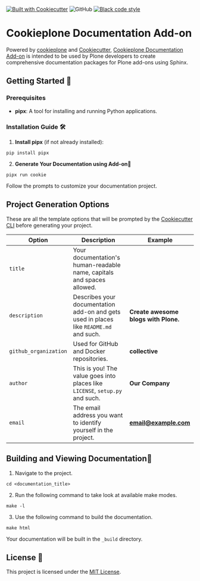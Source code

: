 <!-- [![Cookieplone Documentation Add-on CI](https://github.com/plone/cookieplone-templates/actions/workflows/documentation_addon.yml/badge.svg)](https://github.com/plone/cookieplone-templates/actions/workflows/documentation_addon.yml)  -->
[![Built with Cookiecutter](https://img.shields.io/badge/built%20with-Cookiecutter-ff69b4.svg?logo=cookiecutter)](https://github.com/plone/cookieplone-templates/)
![GitHub](https://img.shields.io/github/license/plone/cookiecutter-plone)
[![Black code style](https://img.shields.io/badge/code%20style-black-000000.svg)](https://github.com/ambv/black)

# Cookieplone Documentation Add-on

Powered by [cookieplone](https://github.com/plone/cookieplone) and [Cookiecutter](https://github.com/cookiecutter/cookiecutter), [Cookieplone Documentation Add-on](https://github.com/plone/cookieplone-templates/documentation_addon) is intended to be used by Plone developers to create comprehensive documentation packages for Plone add-ons using Sphinx.

## Getting Started 🏁

### Prerequisites

- **pipx**: A tool for installing and running Python applications.

### Installation Guide 🛠️

1. **Install pipx** (if not already installed):

```shell
pip install pipx
```

2. **Generate Your Documentation using Add-on🎉**

```shell
pipx run cookie
```
Follow the prompts to customize your documentation project.

## Project Generation Options

These are all the template options that will be prompted by the [Cookiecutter CLI](https://github.com/cookiecutter/cookiecutter) before generating your project.

| Option                | Description                                                                                                                                          | Example                       |
| --------------------- | ---------------------------------------------------------------------------------------------------------------------------------------------------- | ----------------------------- |
| `title`               | Your documentation's human-readable name, capitals and spaces allowed.
| `description`         | Describes your documentation add-on and gets used in places like ``README.md`` and such.                                                                          | **Create awesome blogs with Plone.** |
| `github_organization` | Used for GitHub and Docker repositories.                                                                                                             | **collective**                |
| `author`              | This is you! The value goes into places like ``LICENSE``, ``setup.py`` and such.                                                                     | **Our Company**               |
| `email`               | The email address you want to identify yourself in the project.                                                                                      | **email@example.com**         |

## Building and Viewing Documentation📖

1. Navigate to the project.

```shell
cd <documentation_title>
```

2. Run the following command to take look at available make modes.

```shell
make -l
```

3. Use the following command to build the documentation.

```shell
make html
```

Your documentation will be built in the `_build` directory.

## License 📜

This project is licensed under the [MIT License](/LICENSE).
